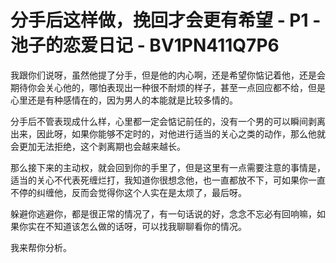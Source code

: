 # 分手后这样做，挽回才会更有希望 - P1 - 池子的恋爱日记 - BV1PN411Q7P6

我跟你们说呀，虽然他提了分手，但是他的内心啊，还是希望你惦记着他，还是会期待你会关心他的，哪怕表现出一种很不耐烦的样子，甚至一点回应都不给，但是心里还是有种感情在的，因为男人的本能就是比较多情的。

分手后不管表现成什么样，心里都一定会惦记前任的，没有一个男的可以瞬间剥离出来，因此呀，如果你能够不定时的，对他进行适当的关心之类的动作，那么他就会更加无法拒绝，这个剥离期也会越来越长。

那么接下来的主动权，就会回到你的手里了，但是这里有一点需要注意的事情是，适当的关心不代表死缠烂打，我知道你很想念他，也一直都放不下，可如果你一直不停的纠缠他，反而会觉得你这个人实在是太烦了，最后呀。

躲避你逃避你，都是很正常的情况了，有一句话说的好，念念不忘必有回响嘛，如果你实在不知道该怎么做的话呀，可以找我聊聊看你的情况。

我来帮你分析。